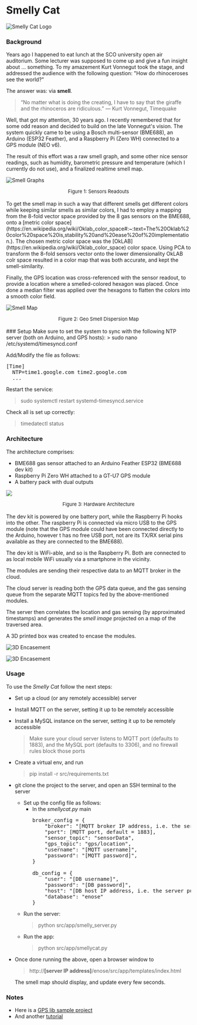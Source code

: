 # Smelly Cat

![Smelly Cat Logo](./imgs/smellycat.png)

### Background

Years ago I happened to eat lunch at the SCO university open air auditorium. Some lecturer was supposed to come up
and give a fun insight about ... something. To my amazement Kurt Vonnegut took the stage, and addressed the audience
with the following question: "How do rhinoceroses see the world?"

The answer was: via **smell**.

> “No matter what is doing the creating, I have to say that the giraffe and the rhinoceros are ridiculous.”
> ― Kurt Vonnegut, Timequake

Well, that got my attention, 30 years ago. I recently remembered that for some odd reason
and decided to build on the late Vonnegut's vision. The system quickly came to be using
a Bosch multi-sensor (BME688), an Arduino (ESP32 Feather), and a Raspberry Pi (Zero WH)
connected to a GPS module (NEO v6).

The result of this effort was a raw smell graph, and some other nice sensor readings,
such as humidity, barometric pressure and temperature (which I currently do not use),
and a finalized realtime smell map.

![Smell Graphs](./imgs/smell-graphs.png)
<div style="text-align: center;font-size: small">Figure 1: Sensors Readouts</div>
<br>
To get the smell map in such a way that different smells get different colors while keeping
similar smells as similar colors, I had to employ a mapping from the 8-fold vector space
provided by the 8 gas sensors on the BME688, onto
a [metric color space](https://en.wikipedia.org/wiki/Oklab_color_space#:~:text=The%20Oklab%20color%20space%20is,stability%20and%20ease%20of%20implementation.).
The chosen metric color space was the [OkLAB](https://en.wikipedia.org/wiki/Oklab_color_space) color space.
Using PCA to transform the 8-fold sensors vector onto the lower dimensionality OkLAB colr space resulted
in a color map that was both accurate, and kept the smell-similarity.

Finally, the GPS location was cross-referenced with the sensor readout, to provide a location
where a smelled-colored hexagon was placed. Once done a median filter was applied over the hexagons
to flatten the colors into a smooth color field.

![Smell Map](./imgs/smell-map.png)
<div style="text-align: center;font-size: small">Figure 2: Geo Smell Dispersion Map</div>
<br>
### Setup
Make sure to set the system to sync with the following NTP server (both on Arduino, and GPS hosts):
> sudo nano /etc/systemd/timesyncd.conf

Add/Modify the file as follows:
<pre>
[Time]
  NTP=time1.google.com time2.google.com
  ...
</pre>
Restart the service:
> sudo systemctl restart systemd-timesyncd.service

Check all is set up correctly:
> timedatectl status


### Architecture
The architecture comprises:
- BME688 gas sensor attached to an Arduino Feather ESP32 (BME688 dev kit) 
- Raspberry Pi Zero WH attached to a GT-U7 GPS module
- A battery pack with dual outputs

![](./imgs/arch.png)
<div style="text-align: center;font-size: small">Figure 3: Hardware Architecture</div>
<br>
The dev kit is powered by one battery port, while the Raspberry Pi hooks into the other.
The raspberry Pi is connected via micro USB to the GPS module (note that the GPS module could have
been connected directly to the Arduino, however t has no free USB port, not are its TX/RX serial pins available as they are
connected to the BME688).

The dev kit is WiFi-able, and so is the Raspberry Pi. Both are connected to as local mobile WiFi
usually via a smartphone in the vicinity. 

The modules are sending their respective data to an MQTT broker in the cloud.

The cloud server is reading both the GPS data queue, and the gas sensing queue
from the separate MQTT topics fed by the above-mentioned modules.

The server then correlates the location and gas sensing (by approximated timestamps)
and generates the _smell image_ projected on a map of the traversed area.

A 3D printed box was created to encase the modules.

![3D Encasement](./imgs/box-image.png)

![3D Encasement](./imgs/box-solid.png)

### Usage

To use the _Smelly Cat_ follow the next steps:
- Set up a cloud (or any remotely accessible) server
- Install MQTT on the server, setting it up to be remotely accessible
- Install a MySQL instance on the server, setting it up to be remotely accessible 

  > Make sure your cloud server listens to MQTT port (defaults to 1883), and the MySQL port (defaults to 3306), and no firewall rules block those ports

- Create a virtual env, and run 
  > pip install -r src/requirements.txt
- git clone the project to the server, and open an SSH terminal to the server
  - Set up the config file as follows:
    - In the _smellycat.py_ main
      <pre>
      broker_config = {
          "broker": "[MQTT broker IP address, i.e. the server public IP]",
          "port": [MQTT port, default = 1883],
          "sensor_topic": "sensorData",
          "gps_topic": "gps/location",
          "username": "[MQTT username]",
          "password": "[MQTT password]",
      }
  
      db_config = {
          "user": "[DB username]",
          "password": "[DB password]",
          "host": "[DB host IP address, i.e. the server public IP]",
          "database": "enose"
      }
      </pre>
  - Run the server:
      > python src/app/smelly_server.py
  - Run the app:
      > python src/app/smellycat.py
- Once done running the above, open a browser window to 
  > http://**[server IP address]**/enose/src/app/templates/index.html 

  The smell map should display, and update every few seconds.

### Notes

- Here is
  a [GPS lib sample project](https://maker.pro/raspberry-pi/tutorial/how-to-use-a-gps-receiver-with-raspberry-pi-4)
- And another [tutorial](https://maker.pro/raspberry-pi/tutorial/how-to-read-gps-data-with-python-on-a-raspberry-pi)